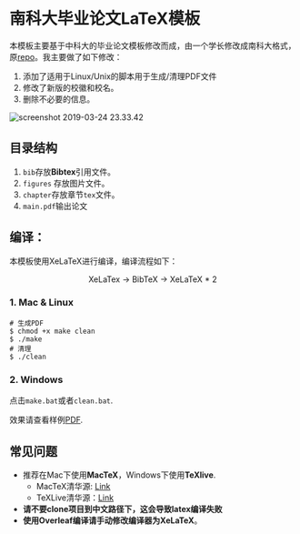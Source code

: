 # 南科大毕业论文LaTeX模板
本模板主要基于中科大的毕业论文模板修改而成，由一个学长修改成南科大格式，原[repo](https://github.com/whzecomjm/sustcthesis)。我主要做了如下修改：
1. 添加了适用于Linux/Unix的脚本用于生成/清理PDF文件
2. 修改了新版的校徽和校名。
3. 删除不必要的信息。

![screenshot 2019-03-24 23.33.42](https://ws4.sinaimg.cn/large/006tKfTcgy1g1eb6auhdmj30kq0qx775.jpg)

## 目录结构

1. `bib`存放**Bibtex**引用文件。
2. `figures` 存放图片文件。
3. `chapter`存放章节`tex`文件。
4. `main.pdf`输出论文

## 编译：

本模板使用XeLaTeX进行编译，编译流程如下：

<center>XeLaTex -> BibTeX -> XeLaTeX * 2</center>

### 1. Mac & Linux

```shell
# 生成PDF
$ chmod +x make clean
$ ./make
# 清理
$ ./clean
```

### 2. Windows

点击`make.bat`或者`clean.bat`.

效果请查看样例[PDF](https://github.com/Peng-YM/SUSTech-Thesis/blob/master/main.pdf).

##  常见问题

- 推荐在Mac下使用**MacTeX**，Windows下使用**TeXlive**.
  - MacTeX清华源: [Link](https://mirrors.tuna.tsinghua.edu.cn/ctan/systems/mac/mactex/mactex-20180417.pkg)
  - TeXLive清华源：[Link](https://mirrors.tuna.tsinghua.edu.cn/CTAN/systems/texlive/Images/texlive2018-20180414.iso)
- **请不要clone项目到中文路径下，这会导致latex编译失败**
- **使用Overleaf编译请手动修改编译器为XeLaTeX**。
